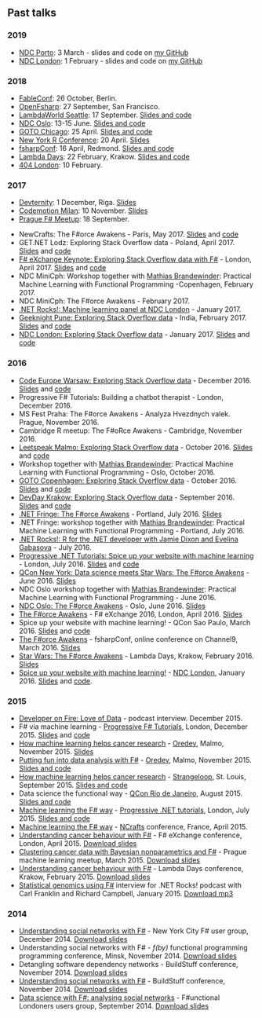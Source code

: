 ## Past talks

### 2019

- [NDC Porto](https://youtu.be/RuVgGUk9-R0): 3 March - slides and code on [my GitHub](https://github.com/evelinag/tabs-spaces-talk)
- [NDC London](https://youtu.be/9MKBex5p2lc): 1 February - slides and code on [my GitHub](https://github.com/evelinag/tabs-spaces-talk)


### 2018

- [FableConf](https://www.youtube.com/watch?v=YpX5yhGrJkw): 26 October, Berlin. 
- [OpenFsharp](https://youtu.be/XpgO_JRJYZA): 27 September, San Francisco.
- [LambdaWorld Seattle](https://www.47deg.com/media/2018/11/15/evelina-gabasova-lambda-world-seattle-2018-copy/): 17 September. [Slides and code](https://github.com/evelinag/probabilistic-programming)
- [NDC Oslo](https://www.youtube.com/watch?v=qrjHYXFy62E): 13-15 June. [Slides and code](https://github.com/evelinag/tabs-spaces-talk)
- [GOTO Chicago](https://gotochgo.com/2018): 25 April. [Slides and code](http://evelinag.com/exploring-stackoverflow/)
- [New York R Conference](https://www.youtube.com/watch?v=1GZAurVop_g): 20 April. [Slides](http://evelinag.com/star-wars-talk/#/)
- [fsharpConf](https://channel9.msdn.com/Events/FSharp-Events/fsharpConf-2018/06): 16 April, Redmond. [Slides and code](https://github.com/evelinag/probabilistic-programming)
- [Lambda Days](https://www.youtube.com/watch?v=qbIzE5xm_qM): 22 February, Krakow. [Slides and code](https://github.com/evelinag/probabilistic-programming)
- [404 London](https://www.404.ie/): 10 February.

### 2017

- [Devternity](https://devternity.com/rix/2017/): 1 December, Riga. [Slides](http://evelinag.com/exploring-stackoverflow/#/)
- [Codemotion Milan](https://www.youtube.com/watch?v=DSfTf_h3qc4): 10 November. [Slides](http://evelinag.com/exploring-stackoverflow/#/)
- [Prague F# Meetup](https://www.meetup.com/FSharping/events/242954431/): 18 September.
* NewCrafts: The F#orce Awakens - Paris, May 2017. [Slides](http://evelinag.com/star-wars-talk/#/) and [code](https://notebooks.azure.com/evelina/libraries/starwars)
* GET.NET Lodz: Exploring Stack Overflow data - Poland, April 2017.  [Slides](http://evelinag.com/exploring-stackoverflow/#/) and [code](https://notebooks.azure.com/evelina/libraries/stackoverflow)
* [F# eXchange Keynote: Exploring Stack Overflow data with F#](https://skillsmatter.com/skillscasts/9757-opening-keynote-exploring-stackoverflow-data-with-f-sharp) - London, April 2017.  [Slides](http://evelinag.com/exploring-stackoverflow/#/) and [code](https://notebooks.azure.com/evelina/libraries/stackoverflow)
* NDC MiniCph: Workshop together with [Mathias Brandewinder](http://brandewinder.com/): Practical Machine Learning with Functional Programming -Copenhagen, February 2017.
* NDC MiniCph: The F#orce Awakens - February 2017. 
* [.NET Rocks!: Machine learning panel at NDC London](https://www.dotnetrocks.com/?show=1413) - January 2017.
* [Geeknight Pune: Exploring Stack Overflow data](http://twpune.github.io/geeknight/feb2017.html) - India, February 2017. [Slides](http://evelinag.com/exploring-stackoverflow/#/) and [code](https://notebooks.azure.com/evelina/libraries/stackoverflow)
* [NDC London: Exploring Stack Overflow data](https://vimeo.com/213569205) - January 2017. [Slides](http://evelinag.com/exploring-stackoverflow/#/) and [code](https://notebooks.azure.com/evelina/libraries/stackoverflow)


### 2016

* [Code Europe Warsaw: Exploring Stack Overflow data](https://youtu.be/ZB8PwJfowaw) - December 2016. [Slides](http://evelinag.com/exploring-stackoverflow/#/) and [code](https://notebooks.azure.com/evelina/libraries/stackoverflow)
* Progressive F# Tutorials: Building a chatbot therapist - London, December 2016.
* MS Fest Praha: The F#orce Awakens - Analyza Hvezdnych valek. Prague, November 2016.
* Cambridge R meetup: The F#oRce Awakens - Cambridge, November 2016.
* [Leetspeak Malmo: Exploring Stack Overflow data](https://vimeo.com/189519557) - October 2016. [Slides](http://evelinag.com/exploring-stackoverflow/#/) and [code](https://notebooks.azure.com/evelina/libraries/stackoverflow)
* Workshop together with [Mathias Brandewinder](http://brandewinder.com/): Practical Machine Learning with Functional Programming - Oslo, October 2016.
* [GOTO Copenhagen: Exploring Stack Overflow data](https://www.youtube.com/watch?v=qlKZKN7il7c&feature=youtu.be) - October 2016. [Slides](http://evelinag.com/exploring-stackoverflow/#/) and [code](https://notebooks.azure.com/evelina/libraries/stackoverflow)
* [DevDay Krakow: Exploring Stack Overflow data](https://www.youtube.com/watch?v=K8CIBh22VzE&feature=youtu.be) - September 2016. [Slides](http://evelinag.com/exploring-stackoverflow/#/) and [code](https://notebooks.azure.com/evelina/libraries/stackoverflow)
* [.NET Fringe: The F#orce Awakens](https://youtu.be/nrHllS-ZWRY?list=PLwZVRWVJepJvam4NiKwKfR9P1aInAHev_) - Portland, July 2016. [Slides](http://evelinag.com/star-wars-talk/#/)
* .NET Fringe: workshop together with [Mathias Brandewinder](http://brandewinder.com/): Practical Machine Learning with Functional Programming - Portland, July 2016.
* [.NET Rocks!: R for the .NET developer with Jamie Dixon and Evelina Gabasova](https://www.dotnetrocks.com/?show=1327) - July 2016.
* [Progressive .NET Tutorials: Spice up your website with machine learning](https://skillsmatter.com/skillscasts/8339-spice-up-your-website-with-machine-learning) - London, July 2016. [Slides](http://evelinag.com/talk-fssnip-recommender/) and [code](https://github.com/evelinag/FsSnip.Website)
* [QCon New York: Data science meets Star Wars: The F#orce Awakens](https://qconnewyork.com/ny2016/ny2016/presentation/data-science-meets-star-wars-force-awakens.html) - June 2016. [Slides](http://evelinag.com/star-wars-talk/#/)
*  NDC Oslo workshop together with [Mathias Brandewinder](http://brandewinder.com/): Practical Machine Learning with Functional Programming - June 2016.
*  [NDC Oslo: The F#orce Awakens](https://vimeo.com/171704582) - Oslo, June 2016. [Slides](http://evelinag.com/star-wars-talk/#/)
*  [The F#orce Awakens](https://skillsmatter.com/skillscasts/7704-the-f-sharporce-awakens) - F# eXchange 2016, London, April 2016. [Slides](http://evelinag.com/star-wars-talk/#/)
*  Spice up your website with machine learning! - QCon Sao Paulo, March 2016. [Slides](http://evelinag.com/talk-fssnip-recommender/) and [code](https://github.com/evelinag/FsSnip.Website)
*  [The F#orce Awakens](https://channel9.msdn.com/Events/FSharp-Events/fsharpConf-2016/The-Force-Awakens) - fsharpConf, online conference on Channel9, March 2016. [Slides](http://evelinag.com/star-wars-talk/#/) 
*  [Star Wars: The F#orce Awakens](https://www.youtube.com/watch?v=EI8a6hFFRGQ) - Lambda Days, Krakow, February 2016. [Slides](http://evelinag.com/star-wars-talk/#/)
*  [Spice up your website with machine learning!](https://vimeo.com/161990479) - [NDC London](http://ndc-london.com/), January 2016.
   [Slides](http://evelinag.com/talk-fssnip-recommender/) and [code](https://github.com/evelinag/FsSnip.Website).

### 2015

*  [Developer on Fire: Love of Data](http://developeronfire.com/Podcast/Episodes/evelina-gabasova-love-of-data) - podcast interview. December 2015.
*  F# via machine learning - 
   [Progressive F# Tutorials](https://skillsmatter.com/conferences/6762-progressive-f-tutorials-2015), London, December 2015.
   [Slides](http://evelinag.com/LanguageRecognizer-slides/#/) and [code](https://github.com/evelinag/LanguageRecognizer)
*  [How machine learning helps cancer research](https://vimeo.com/144989925) - 
   [Oredev](http://oredev.org/), Malmo, November 2015.
   [Slides](http://evelinag.com/ml-cancer-research/#/)
*  [Putting fun into data analysis with F#](https://vimeo.com/144816160) - 
   [Oredev](http://oredev.org/), Malmo, November 2015.
   [Slides and code](https://github.com/evelinag/DataAnalysis-Oredev)
*  [How machine learning helps cancer research](https://www.youtube.com/watch?v=vNiyDbcfJDE) - 
   [Strangeloop](http://www.thestrangeloop.com/), St. Louis, September 2015.
   [Slides and code](https://github.com/evelinag/cancer-research-and-ML)
*  Data science the functional way - 
   [QCon Rio de Janeiro](http://qconrio.com/), August 2015. 
   [Slides and code](https://github.com/evelinag/SentimentAnalysis-QConRio)
*  [Machine learning the F# way](https://skillsmatter.com/skillscasts/6445-machine-learning-the-f-sharp-way) -
   [Progressive .NET tutorials](https://skillsmatter.com/conferences/6859-progressive-dotnet-2015), London, July 2015. 
   [Slides and code](https://github.com/evelinag/SentimentAnalysisDemo)
*  [Machine learning the F# way](https://vimeo.com/130256616) - 
   [NCrafts](http://ncrafts.io/) conference, France, April 2015. 
*  [Understanding cancer behaviour with F#](https://skillsmatter.com/skillscasts/6154-understanding-cancer-behaviour-with-fsharp) -
   F# eXchange conference, London, April 2015. [Download slides](https://s3-eu-west-1.amazonaws.com/evelinag/fsExchange.pdf)
*  [Clustering cancer data with Bayesian nonparametrics and F#](https://www.youtube.com/watch?v=-nVl-LMsy-g) -
   Prague machine learning meetup, March 2015. [Download slides](https://s3-eu-west-1.amazonaws.com/evelinag/mlmu-2015-03.pdf)
*  [Understanding cancer behaviour with F#](https://vimeo.com/127015558) -
   Lambda Days conference, Krakow, February 2015. [Download slides](https://github.com/evelinag/Projects/blob/master/FSharpCancerResearch/LambdaDays.pdf)
*  [Statistical genomics using F#](http://www.dotnetrocks.com/default.aspx?showNum=1086) interview
   for .NET Rocks! podcast with Carl Franklin and Richard Campbell, January 2015. [Download mp3](http://s3.amazonaws.com/dnr/dotnetrocks_1086_genomics.mp3)

### 2014

*  [Understanding social networks with F#](https://vimeo.com/113679078) -
   New York City F# user group, December 2014. [Download slides](https://github.com/evelinag/Projects/blob/master/Twitter/2014-12-Twitter_NYC.pdf) 
*  Understanding social networks with F# -
   *f(by)* functional programming programming conference, Minsk, November 2014. [Download slides](https://github.com/evelinag/Projects/blob/master/Twitter/2014-11-Twitter_Fby.pdf)
*  Detangling software dependency networks -
   BuildStuff conference, November 2014. [Download slides](https://github.com/evelinag/Projects/blob/master/CodeNetworks/2014-11-DependencyNetworks_BuildStuff.pdf)
*  [Understanding social networks with F#](http://www.infoq.com/presentations/analysis-social-network) -
   BuildStuff conference, November 2014. [Download slides](https://github.com/evelinag/Projects/blob/master/Twitter/2014-11-Twitter_BuildStuff.pdf)
*  [Data science with F#: analysing social networks](https://skillsmatter.com/skillscasts/5672-data-science-with-fsharp-social-network-analysis-evelina-gabasova) -
   F#unctional Londoners users group, September 2014. [Download slides](https://github.com/evelinag/Projects/blob/master/Twitter/2014-09-Twitter_FunctionalLondoners.pdf)